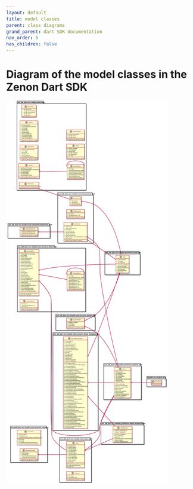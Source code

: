 ```yaml
---
layout: default
title: model classes
parent: class diagrams
grand_parent: dart SDK documentation
nav_order: 5
has_children: false
---
```

# Diagram of the model classes in the Zenon Dart SDK

![Diagram of the model classes in the Zenon Dart SDK](./svg/model.svg)